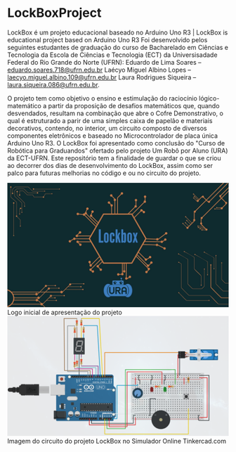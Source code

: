 # LockBoxProject
LockBox é um projeto educacional baseado no Arduino Uno R3 | LockBox is educational project based on Arduino Uno R3
Foi desenvolvido pelos seguintes estudantes de graduação do curso de Bacharelado em Ciências e Tecnologia da Escola de Ciências e Tecnologia (ECT) da Universisadade Federal do Rio Grande do Norte (UFRN):
Eduardo de Lima Soares – eduardo.soares.718@ufrn.edu.br
Laécyo Miguel Albino Lopes – laecyo.miguel.albino.109@ufrn.edu.br
Laura Rodrigues Siqueira – laura.siqueira.086@ufrn.edu.br.

O projeto tem como objetivo o ensino e estimulação do raciocínio lógico-matemático a partir da proposição de desafios matemáticos que, quando desvendados, resultam na combinação que abre o Cofre Demonstrativo, o qual é estruturado a parir de uma simples caixa de papelão e materiais decorativos, contendo, no interior, um circuito composto de diversos componentes eletrônicos e baseado no Microcontrolador de placa única Arduino Uno R3.
O LockBox foi apresentado como conclusão do "Curso de Robótica para Graduandos" ofertado pelo  projeto Um Robô por Aluno (URA) da ECT-UFRN.
Este repositório tem a finalidade de guardar o que se criou ao decorrer dos dias de desenvolvimento do LockBox, assim como ser palco para futuras melhorias no código e ou no circuito do projeto.

<img src="Apresentação - Lockbox/1.jpg" alt="Logo inicial do projeto">
Logo inicial de apresentação do projeto


<img src="Circuito%20do%20projeto%20no%20Simulador%20Online%20Tinkercad.png" alt="Circuito LockBox no simulador Online Tinkercad">
Imagem do circuito do projeto LockBox no Simulador Online Tinkercad.com
